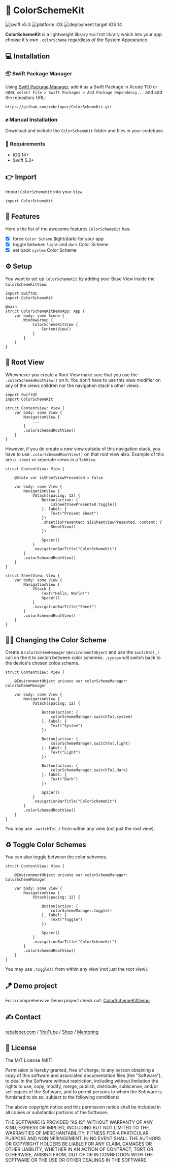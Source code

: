 # 🔦 ColorSchemeKit

![swift v5.3](https://img.shields.io/badge/swift-v5.3-orange.svg)
![platform iOS](https://img.shields.io/badge/platform-iOS-blue.svg)
![deployment target iOS 14](https://img.shields.io/badge/deployment%20target-iOS%2014-blueviolet)

**ColorSchemeKit** is a lightweight library `SwiftUI` library which lets your app choose it's own `.colorScheme` regardless of the System Appearance.

## 💻 Installation
### 📦 Swift Package Manager
Using <a href="https://swift.org/package-manager/" rel="nofollow">Swift Package Manager</a>, add it as a Swift Package in Xcode 11.0 or later, `select File > Swift Packages > Add Package Dependency...` and add the repository URL:
```
https://github.com/rebeloper/ColorSchemeKit.git
```
### ✊ Manual Installation
Download and include the `ColorSchemeKit` folder and files in your codebase.

### 📲 Requirements
- iOS 14+
- Swift 5.3+

## 👉 Import

Import `ColorSchemeKit` into your `View`

```
import ColorSchemeKit
```

## 🧳 Features

Here's the list of the awesome features `ColorSchemeKit` has:
- [X] force `Color Scheme` (light/dark) for your app
- [X] toggle between `light` and `dark` Color Scheme
- [X] set back `system` Color Scheme

## ⚙️ Setup

You want to set up `ColorSchemeKit` by adding your Base View inside the `ColorSchemeKitView`:

```
import SwiftUI
import ColorSchemeKit

@main
struct ColorSchemeKitDemoApp: App {
    var body: some Scene {
        WindowGroup {
            ColorSchemeKitView {
                ContentView()
            }
        }
    }
}
```

## 🥇 Root View

Whewnever you create a Root View make sure that you use the `.colorSchemedRootView()` on it. You don't have to use this view modifier on any of the views children nor the navigation stack's other views.

```
import SwiftUI
import ColorSchemeKit

struct ContentView: View {
    var body: some View {
        NavigationView {
            ...
        }
        .colorSchemedRootView()
    }
}
```

However, if you do create a new view outside of this navigation stack, you have to use `.colorSchemedRootView()` on that root view also. Example of this are a `.sheet` or seperate views in a `TabView`.

```
struct ContentView: View {
    
    @State var isSheetViewPresented = false
    
    var body: some View {
        NavigationView {
            VStack(spacing: 12) {
                Button(action: {
                    isSheetViewPresented.toggle()
                }, label: {
                    Text("Present Sheet")
                })
                .sheet(isPresented: $isSheetViewPresented, content: {
                    SheetView()
                })
                
                Spacer()
            }
            .navigationBarTitle("ColorSchemeKit")
        }
        .colorSchemedRootView()
    }
}

struct SheetView: View {
    var body: some View {
        NavigationView {
            VStack {
                Text("Hello, World!")
                Spacer()
            }
            .navigationBarTitle("Sheet")
        }
        .colorSchemedRootView()
    }
}
```

## 🌝🌚 Changing the Color Scheme

Create a `ColorSchemeManager` `@EnvironmentObject` and  use the `switchTo(_)` call on the it to switch between color schemes. `.system` will switch back to the device's chosen coloe scheme.

```
struct ContentView: View {
    
    @EnvironmentObject private var colorSchemeManager: ColorSchemeManager
    
    var body: some View {
        NavigationView {
            VStack(spacing: 12) {
                
                Button(action: {
                    colorSchemeManager.switchTo(.system)
                }, label: {
                    Text("System")
                })
                
                Button(action: {
                    colorSchemeManager.switchTo(.light)
                }, label: {
                    Text("Light")
                })
                
                Button(action: {
                    colorSchemeManager.switchTo(.dark)
                }, label: {
                    Text("Dark")
                })
                
                Spacer()
            }
            .navigationBarTitle("ColorSchemeKit")
        }
        .colorSchemedRootView()
    }
}
```

You may use `.switchTo(_)` from within any view (not just the root view).

## ♻️ Toggle Color Schemes

You can also toggle between the color schemes.

```
struct ContentView: View {
    
    @EnvironmentObject private var colorSchemeManager: ColorSchemeManager
    
    var body: some View {
        NavigationView {
            VStack(spacing: 12) {
                
                Button(action: {
                    colorSchemeManager.toggle()
                }, label: {
                    Text("Toggle")
                })
                
                Spacer()
            }
            .navigationBarTitle("ColorSchemeKit")
        }
        .colorSchemedRootView()
    }
}
```

You may use `.toggle()` from within any view (not just the root view).

## 🪁 Demo project

For a comprehensive Demo project check out: 
<a href="https://github.com/rebeloper/ColorSchemeKitDemo">ColorSchemeKitDemo</a>

## ✍️ Contact

<a href="https://rebeloper.com/">rebeloper.com</a> / 
<a href="https://www.youtube.com/rebeloper/">YouTube</a> / 
<a href="https://store.rebeloper.com/">Shop</a> / 
<a href="https://rebeloper.com/mentoring">Mentoring</a>

## 📃 License

The MIT License (MIT)

Permission is hereby granted, free of charge, to any person obtaining a copy of this software and associated documentation files (the "Software"), to deal in the Software without restriction, including without limitation the rights to use, copy, modify, merge, publish, distribute, sublicense, and/or sell copies of the Software, and to permit persons to whom the Software is furnished to do so, subject to the following conditions:

The above copyright notice and this permission notice shall be included in all copies or substantial portions of the Software.

THE SOFTWARE IS PROVIDED "AS IS", WITHOUT WARRANTY OF ANY KIND, EXPRESS OR IMPLIED, INCLUDING BUT NOT LIMITED TO THE WARRANTIES OF MERCHANTABILITY, FITNESS FOR A PARTICULAR PURPOSE AND NONINFRINGEMENT. IN NO EVENT SHALL THE AUTHORS OR COPYRIGHT HOLDERS BE LIABLE FOR ANY CLAIM, DAMAGES OR OTHER LIABILITY, WHETHER IN AN ACTION OF CONTRACT, TORT OR OTHERWISE, ARISING FROM, OUT OF OR IN CONNECTION WITH THE SOFTWARE OR THE USE OR OTHER DEALINGS IN THE SOFTWARE.
